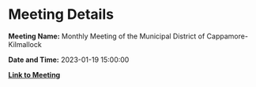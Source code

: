 # Meeting Details

**Meeting Name:** Monthly Meeting of the Municipal District of Cappamore-Kilmallock

**Date and Time:** 2023-01-19 15:00:00

**[Link to Meeting](https://www.limerick.ie/council/whats-on/monthly-meeting-of-the-municipal-district-of-cappamore-kilmallock-0)**
